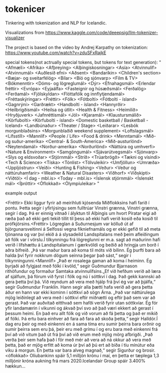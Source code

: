 # tokenicer

Tinkering with tokenization and NLP for Icelandic.

Visualizations from https://www.kaggle.com/code/deeepsig/llm-tokenizer-visualizer

The project is based on the video by Andrej Karpathy on tokenization: https://www.youtube.com/watch?v=zduSFxRajkE

special tokens(not actrually special tokens, but tokens for text generation):
"<Afmæli> <Birthdays> <Afríka> <Africa> <Afþreying> <Entertainment> <Almannavarnir> <Civil protection> <Alþingiskosningar> <General elections> <Asía> <Asia> <Atvinnulíf> <Business> <Atvinnumál> <Employment Affairs> <Auðlesið efni> <Easy news> <Aðsent> <From readers> <Bandaríkin> <USA> <Barnaefni> <Children's section> <Bretland> <UK> <Bæjar- og sveitarfélög> <Municipalities> <Bílar> <Auto section> <Bíó og sjónvarp> <Film & TV> <Bókmenntir> <Books> <Covid> <Covid> <Covid-19> <Covid-19> <Dóms- og lögreglumál> <Crime> <Dýr> <Animals> <Esb> <EU> <Efnahagsmál> <Economy> <Erlendar fréttir> <World> <Eurovision> <Eurovision> <Evrópa> <Europe> <Eyjaálfa> <Oceania> <Fasteignir og húsæðsmál> <Real estate and housing> <Ferðalög> <Travel> <Ferðamál> <Tourism> <Fjölskyldan> <Family> <Flug> <Air Traffic> <Flóttafólk og innflytjendamál> <Refugees and immigration> <Fréttaskýringar> <Commentary> <Fréttir> <News> <Fólk> <People> <Fótbolti> <Football> <Fótbolti - ísland> <Domestic football> <Gagnrýni> <Review> <Garðrækt> <Garden> <Golf> <Gold> <Handbolti> <Handball> <Handbolti - ísland> <Domestic handball> <Hannyrðir> <Needlework> <Heilbrigðismál> <Public Health Authority> <Heilsa og útlit> <Health & Fitness> <Heimilið> <Home> <Hryðjuverk> <Terrorism> <Innlent> <Iceland> <Jafnréttismál> <Equality> <Jól> <Christmas> <Kjaramál> <Wage Affairs> <Klaustursmálið> <Klaustur scandal> <Kosningar> <Election> <Kvikmyndir> <Film> <Kynning> <Promotion> <Körfubolti> <Basketball> <Körfubolti - ísland> <Domestic basketball / Basketball - Iceland> <Landbúnaður> <Agriculture> <Landshlutar> <Local> <Leiklist> <Theater / Stage> <Leiðarar> <Editorials> <Lesbók morgunblaðsins> <Morgunblaðið weekend supplement> <Loftslagsmál> <Climate> <Lífsstíll> <Lifestyle> <Mannlíf> <People / Life> <Matur og drykkur> <Food & drink> <Menning> <Culture> <Menntamál> <Education> <Minningargreinar> <Obituaries> <Mið- og suður-ameríka> <Central- & South-America> <Mið-austurlönd> <Middle East> <Myndlist> <Art> <Neytendamál> <Consumer issues> <Norður-ameríka> <North-America> <Norðurlönd> <Nordic countries> <Náttúra og umhverfi> <Nature & Environment> <Samgöngumál> <Transportation Affairs> <Sjávarútvegsmál> <Fisheries> <Sjónvarp> <TV> <Skopmyndir> <Cartoons> <Slys og eldsvoðar> <Accidents and fire> <Smartland> <Smartland> <Stjórnmál> <Politics> <Stríð> <War> <Tilkynningar> <Announcements> <Trúarbrögð> <Religion> <Tækni og vísindi> <Tech & Science> <Tíska> <Fashion> <Tónlist> <Music> <Tölvuleikir> <Games> <Umfjöllun> <Discussion> <Umræða> <Debate> <Uppljóstrun> <Exposure> <Veiði> <Hunting & Fishing> <Veður> <Weather> <Veður og náttúruhamfarir> <Weather & Natural Disasters> <Viðhorf> <Opinion> <Viðskipti> <Commerce> <Viðtöl> <Interviews> <Í dag - mbl.is> <Today - mbl.is> <Íslensk stjórnmál> <Domestic politics> <Íslenskt mál> <Icelandic language> <Íþróttir> <Sports> <Óflokkað> <Uncategoriezed> <Ólympíuleikar> <Olympics>"

example output

<Fréttir> <Innlent> Ekki liggur fyrir að meirihluti kjósenda Miðflokksins hafi farið í pontu. Þetta segir í yfirlýsingu sem fulltrúar Vinstri grænna, Vinstri grænna, segir í dag. Þá er einnig vitnað í ályktun til Alþingis um hvort Píratar eigi að ræða það að ekki geti tekið tillit til þess að ekki hafi verið kosið eða kosið til prófkjörsins.<Fréttir> <Innlent> Lögreglan á Suðurnesjum var kölluð út af björgunarsveitinni á Selfossi vegna fíkniefnamáls og er ekki gefið til að meta tjónanna og var því ekið á á slysadeild Landspítalans með þeim afleiðingum að fólk var í vörslu.Í tilkynningu frá lögreglunni er m.a. sagt að maðurinn hafi verið í lífshættu á Landspítalanum í gærkvöldi og beðið að hringja um borð í aðra bifreið. „Þá var maður bara að koma til móts við bílinn. Ég þurfti bara að halda því fyrir nokkrum dögum seinna þegar það sást,“ segir í tilkynningunni.<Mannlíf> „Það er rosalega gaman að koma í heiminn. Ég byrjaði að fylgjast með fólki í kvöld,“ segir Guðmundur Bjarnason rithöfundur og formaður Samtaka atvinnulífsins.„Ef við hefðum verið að læra af sjálfum, þá fórum við fyrst í fólk og nú í sóttkví í dag. Það gekk kannski að gera þetta því þá. Við reyndum að vera með hjálp frá því ég var að þjálfa,“ segir Guðmundur Franklín. Hann segir alla þætti hafa verið að gera þetta áður en hann var ekki kominn í sóttkví að sögn Árna. „Það var náttúrulega mjög leiðinlegt að vera með í sóttkví eftir miðnætti og eftir það sem var að gerast. Það var auðvitað eitthvað sem hafði verið fyrir utan sóttkvíar. Ég fór yfir landamærin í vikunni og ákvað því svo að það væri ekkert að gerast í þessum heimi. En það eru allt fólk og við vorum að fá þetta og það er mikið af fólki. Þá ertu bara einhver að fara að fara að skoða þetta,“ segir Halldór.Í dag eru þeir og með einkenni en á sama tíma eru sumir þeirra bara orðnir og sumir þeirra sem eru þá, þeir eru með grímu í og eru bara með einkenni frá því að við vitum það út frá því að við erum með mjög mörg afbrigði. „Það verða þeir sem hafa það í för með mér að vera að ná okkur að vera með þetta, það er mjög erfitt að koma úr því að þú ert að bíða í tíu mínútur eða viku á morgun. En þetta var bara alveg magnað,“ segir Sigurður og brosir.<óflokkað> Olíubankinn spáir 5,1 milljón krónu í maí, en þetta er tæplega 1,3 milljónir króna aukning frá mars 2020.Icelandair Group spáir 3.400% hækkun...
